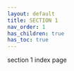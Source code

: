 ```yaml
---
layout: default
title: SECTION 1
nav_order: 1
has_children: true
has_toc: true
---
```


section 1 index page